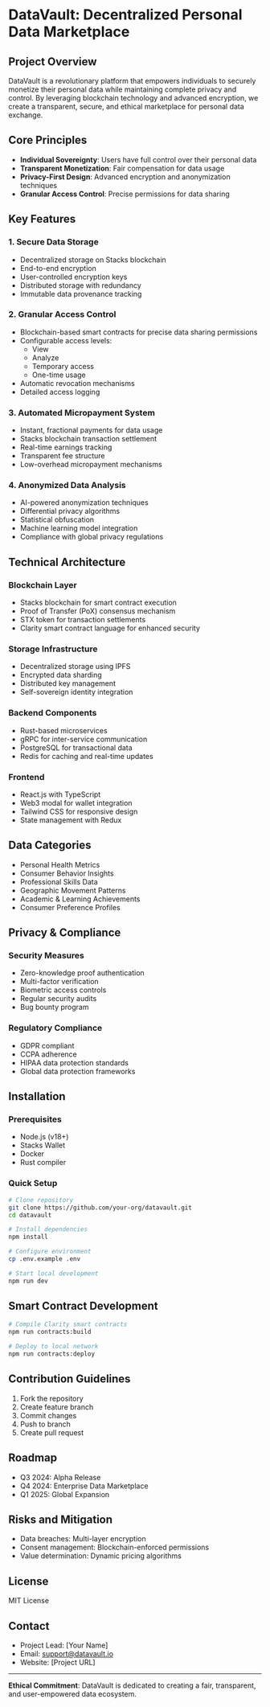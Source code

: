 # DataVault: Decentralized Personal Data Marketplace

## Project Overview

DataVault is a revolutionary platform that empowers individuals to securely monetize their personal data while maintaining complete privacy and control. By leveraging blockchain technology and advanced encryption, we create a transparent, secure, and ethical marketplace for personal data exchange.

## Core Principles
- **Individual Sovereignty**: Users have full control over their personal data
- **Transparent Monetization**: Fair compensation for data usage
- **Privacy-First Design**: Advanced encryption and anonymization techniques
- **Granular Access Control**: Precise permissions for data sharing

## Key Features

### 1. Secure Data Storage
- Decentralized storage on Stacks blockchain
- End-to-end encryption
- User-controlled encryption keys
- Distributed storage with redundancy
- Immutable data provenance tracking

### 2. Granular Access Control
- Blockchain-based smart contracts for precise data sharing permissions
- Configurable access levels:
    - View
    - Analyze
    - Temporary access
    - One-time usage
- Automatic revocation mechanisms
- Detailed access logging

### 3. Automated Micropayment System
- Instant, fractional payments for data usage
- Stacks blockchain transaction settlement
- Real-time earnings tracking
- Transparent fee structure
- Low-overhead micropayment mechanisms

### 4. Anonymized Data Analysis
- AI-powered anonymization techniques
- Differential privacy algorithms
- Statistical obfuscation
- Machine learning model integration
- Compliance with global privacy regulations

## Technical Architecture

### Blockchain Layer
- Stacks blockchain for smart contract execution
- Proof of Transfer (PoX) consensus mechanism
- STX token for transaction settlements
- Clarity smart contract language for enhanced security

### Storage Infrastructure
- Decentralized storage using IPFS
- Encrypted data sharding
- Distributed key management
- Self-sovereign identity integration

### Backend Components
- Rust-based microservices
- gRPC for inter-service communication
- PostgreSQL for transactional data
- Redis for caching and real-time updates

### Frontend
- React.js with TypeScript
- Web3 modal for wallet integration
- Tailwind CSS for responsive design
- State management with Redux

## Data Categories
- Personal Health Metrics
- Consumer Behavior Insights
- Professional Skills Data
- Geographic Movement Patterns
- Academic & Learning Achievements
- Consumer Preference Profiles

## Privacy & Compliance

### Security Measures
- Zero-knowledge proof authentication
- Multi-factor verification
- Biometric access controls
- Regular security audits
- Bug bounty program

### Regulatory Compliance
- GDPR compliant
- CCPA adherence
- HIPAA data protection standards
- Global data protection frameworks

## Installation

### Prerequisites
- Node.js (v18+)
- Stacks Wallet
- Docker
- Rust compiler

### Quick Setup
```bash
# Clone repository
git clone https://github.com/your-org/datavault.git
cd datavault

# Install dependencies
npm install

# Configure environment
cp .env.example .env

# Start local development
npm run dev
```

## Smart Contract Development
```bash
# Compile Clarity smart contracts
npm run contracts:build

# Deploy to local network
npm run contracts:deploy
```

## Contribution Guidelines
1. Fork the repository
2. Create feature branch
3. Commit changes
4. Push to branch
5. Create pull request

## Roadmap
- Q3 2024: Alpha Release
- Q4 2024: Enterprise Data Marketplace
- Q1 2025: Global Expansion

## Risks and Mitigation
- Data breaches: Multi-layer encryption
- Consent management: Blockchain-enforced permissions
- Value determination: Dynamic pricing algorithms

## License
MIT License

## Contact
- Project Lead: [Your Name]
- Email: support@datavault.io
- Website: [Project URL]

---

**Ethical Commitment**: DataVault is dedicated to creating a fair, transparent, and user-empowered data ecosystem.
